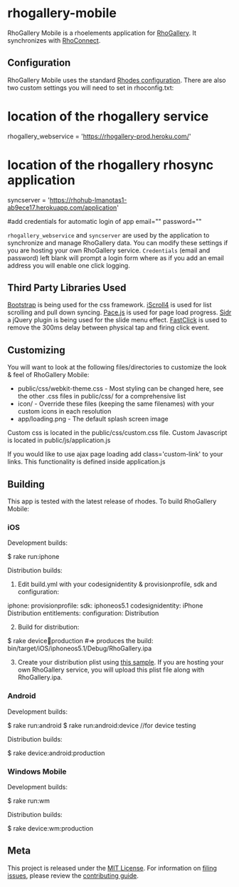 rhogallery-mobile
=================
RhoGallery Mobile is a rhoelements application for [RhoGallery](https://gallery.rhohub.com).  It synchronizes with [RhoConnect](http://www.motorolasolutions.com/US-EN/Business+Product+and+Services/Software+and+Applications/RhoMobile+Suite/RhoConnect).

## Configuration
RhoGallery Mobile uses the standard [Rhodes configuration](http://docs.rhomobile.com/rhodes/configuration).  There are also two custom settings you will need to set in rhoconfig.txt:

  # location of the rhogallery service
  rhogallery_webservice = 'https://rhogallery-prod.heroku.com/'
  
  # location of the rhogallery rhosync application
  syncserver = 'https://rhohub-lmanotas1-ab9ece17.herokuapp.com/application'

  #add credentials for automatic login of app
  email=""
  password=""
  
`rhogallery_webservice` and `syncserver` are used by the application to synchronize and manage RhoGallery data.  You can modify these settings if you are hosting your own RhoGallery service.  `Credentials` (email and password) left blank will prompt a login form where as if you add an email address you will enable one click logging.

## Third Party Libraries Used
[Bootstrap](http://getbootstrap.com/) is being used for the css framework.
[iScroll4](http://cubiq.org/iscroll-4) is used for list scrolling and pull down syncing.
[Pace.js](http://github.hubspot.com/pace/docs/welcome/) is used for page load progress.
[Sidr](http://www.berriart.com/sidr/) a jQuery plugin is being used for the slide menu effect.
[FastClick](https://github.com/ftlabs/fastclick) is used to remove the 300ms delay between physical tap and firing click event.

## Customizing
You will want to look at the following files/directories to customize the look & feel of RhoGallery Mobile:

* public/css/webkit-theme.css - Most styling can be changed here, see the other .css files in public/css/ for a comprehensive list
* icon/ - Override these files (keeping the same filenames) with your custom icons in each resolution
* app/loading.png - The default splash screen image

Custom css is located in the public/css/custom.css file.  Custom Javascript is located in public/js/application.js

If you would like to use ajax page loading add class='custom-link' to your links.  This functionality is defined inside application.js

## Building
This app is tested with the latest release of rhodes.  To build RhoGallery Mobile:

### iOS
Development builds:

  $ rake run:iphone
  
Distribution builds:

1) Edit build.yml with your codesignidentity & provisionprofile, sdk and configuration:

  iphone: 
    provisionprofile: <your-profile-uuid-here>
    sdk: iphoneos5.1
    codesignidentity: iPhone Distribution
    entitlements: 
    configuration: Distribution

2) Build for distribution:

  $ rake device:iphone:production #=> produces the build: bin/target/iOS/iphoneos5.1/Debug/RhoGallery.ipa
  
  
3) Create your distribution plist using [this sample](https://gist.github.com/826832).  If you are hosting your own RhoGallery service, you will upload this plist file along with RhoGallery.ipa.

### Android
Development builds:

  $ rake run:android
  $ rake run:android:device //for device testing
  
Distribution builds:
  
  $ rake device:android:production


### Windows Mobile
Development builds:

  $ rake run:wm
  
Distribution builds:
  
  $ rake device:wm:production


## Meta

This project is released under the [MIT License](http://www.opensource.org/licenses/mit-license.php).  For information on [filing issues](https://github.com/rhomobile/rhogallery-mobile/issues/new), please review the [contributing guide](https://github.com/rhomobile/rhogallery-mobile/blob/master/CONTRIBUTING.md).
